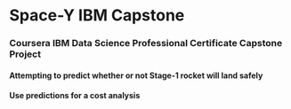 # Space-Y IBM Capstone

### Coursera IBM Data Science Professional Certificate Capstone Project
#### Attempting to predict whether or not  Stage-1 rocket will land safely
#### Use predictions for a cost analysis
